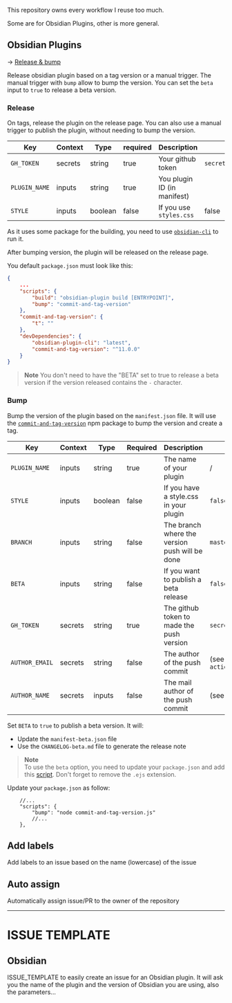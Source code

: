 This repository owns every workflow I reuse too much.

Some are for Obsidian Plugins, other is more general.

## Obsidian Plugins

-> [Release & bump](./template/obsidian/release.yml)

Release obsidian plugin based on a tag version or a manual trigger.
The manual trigger with `bump` allow to bump the version. You can set the `beta` input to `true` to release a beta version.

### Release

On tags, release the plugin on the release page. You can also use a manual trigger to publish the plugin, without needing to bump the version.


| Key           | Context | Type    | required | Description                 | default                                                                                                                        |
| ------------- | ------- | ------- | -------- | --------------------------- | ------------------------------------------------------------------------------------------------------------------------------ |
| `GH_TOKEN`    | secrets | string  | true     | Your github token           | `secrets.GITHUB_TOKEN`                                                                                                         |
| `PLUGIN_NAME` | inputs  | string  | true     | You plugin ID (in manifest) |                                                                                                                                |
| `STYLE`       | inputs  | boolean | false    | If you use `styles.css`     | false                                                                                                                          |

As it uses some package for the building, you need to use [`obsidian-cli`](https://www.npmjs.com/package/obsidian-plugin-cli) to run it.

After bumping version, the plugin will be released on the release page.

You default `package.json` must look like this:

```json
{
    ...
    "scripts": {
        "build": "obsidian-plugin build [ENTRYPOINT]",
        "bump": "commit-and-tag-version"
    },
    "commit-and-tag-version": {
	    "t": ""
    },
    "devDependencies": {
        "obsidian-plugin-cli": "latest",
        "commit-and-tag-version": "^11.0.0"
    }
}
```

> **Note**
> You don't need to have the "BETA" set to true to release a beta version if the version released contains the `-` character.

### Bump

Bump the version of the plugin based on the `manifest.json` file. It will use the [`commit-and-tag-version`](https://www.npmjs.com/package/commit-and-tag-version) npm package to bump the version and create a tag.

| Key          | Context | Type    | Required | Description                                    | Default                                                       |
| ------------ | ------- | ------- | -------- | ---------------------------------------------- | ------------------------------------------------------------- |
| `PLUGIN_NAME`  | inputs  | string  | true     | The name of your plugin                        | /                                                             |
| `STYLE`        | inputs  | boolean | false    | If you have a style.css in your plugin         | `false`                                                       |
| `BRANCH`       | inputs  | string  | false    | The branch where the version push will be done | `master`                                                      |
| `BETA`         | inputs  | string  | false    | If you want to publish a beta release          | `false`                                                       |
| `GH_TOKEN`     | secrets | string  | true     | The github token to made the push version      | `secrets.GITHUB_TOKEN`                                        |
| `AUTHOR_EMAIL` | secrets | string  | false    | The author of the push commit                  | (see template) `github-actions[bot]@users.noreply.github.com` |
| `AUTHOR_NAME`  | secrets | inputs  | false    | The mail author of the push commit             | (see template) `github-actions[bot]`                          |

Set `BETA` to `true` to publish a beta version. It will:
- Update the `manifest-beta.json` file
- Use the `CHANGELOG-beta.md` file to generate the release note

> **Note**  
> To use the `beta` option, you need to update your `package.json` and add this [script](https://github.com/mara-li/create-obsidian-plugin/blob/master/src/templates/commit-and-tag-version.js.ejs). 
> Don't forget to remove the `.ejs` extension.

Update your `package.json` as follow:
```jsonc
    //...
    "scripts": {
		"bump": "node commit-and-tag-version.js"
        //...
    },
```


## Add labels

Add labels to an issue based on the name (lowercase) of the issue

## Auto assign

Automatically assign issue/PR to the owner of the repository

---

# ISSUE TEMPLATE

## Obsidian

ISSUE_TEMPLATE to easily create an issue for an Obsidian plugin. It will ask you the name of the plugin and the version of Obsidian you are using, also the parameters...
